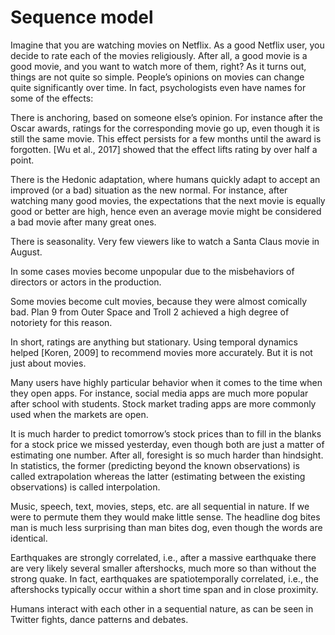 # Sequence model


Imagine that you are watching movies on Netflix. As a good Netflix user, you decide to rate each of the movies religiously. After all, a good movie is a good movie, and you want to watch more of them, right? As it turns out, things are not quite so simple. People’s opinions on movies can change quite significantly over time. In fact, psychologists even have names for some of the effects:

There is anchoring, based on someone else’s opinion. For instance after the Oscar awards, ratings for the corresponding movie go up, even though it is still the same movie. This effect persists for a few months until the award is forgotten. [Wu et al., 2017] showed that the effect lifts rating by over half a point.

There is the Hedonic adaptation, where humans quickly adapt to accept an improved (or a bad) situation as the new normal. For instance, after watching many good movies, the expectations that the next movie is equally good or better are high, hence even an average movie might be considered a bad movie after many great ones.

There is seasonality. Very few viewers like to watch a Santa Claus movie in August.

In some cases movies become unpopular due to the misbehaviors of directors or actors in the production.

Some movies become cult movies, because they were almost comically bad. Plan 9 from Outer Space and Troll 2 achieved a high degree of notoriety for this reason.

In short, ratings are anything but stationary. Using temporal dynamics helped [Koren, 2009] to recommend movies more accurately. But it is not just about movies.

Many users have highly particular behavior when it comes to the time when they open apps. For instance, social media apps are much more popular after school with students. Stock market trading apps are more commonly used when the markets are open.

It is much harder to predict tomorrow’s stock prices than to fill in the blanks for a stock price we missed yesterday, even though both are just a matter of estimating one number. After all, foresight is so much harder than hindsight. In statistics, the former (predicting beyond the known observations) is called extrapolation whereas the latter (estimating between the existing observations) is called interpolation.

Music, speech, text, movies, steps, etc. are all sequential in nature. If we were to permute them they would make little sense. The headline dog bites man is much less surprising than man bites dog, even though the words are identical.

Earthquakes are strongly correlated, i.e., after a massive earthquake there are very likely several smaller aftershocks, much more so than without the strong quake. In fact, earthquakes are spatiotemporally correlated, i.e., the aftershocks typically occur within a short time span and in close proximity.

Humans interact with each other in a sequential nature, as can be seen in Twitter fights, dance patterns and debates.
